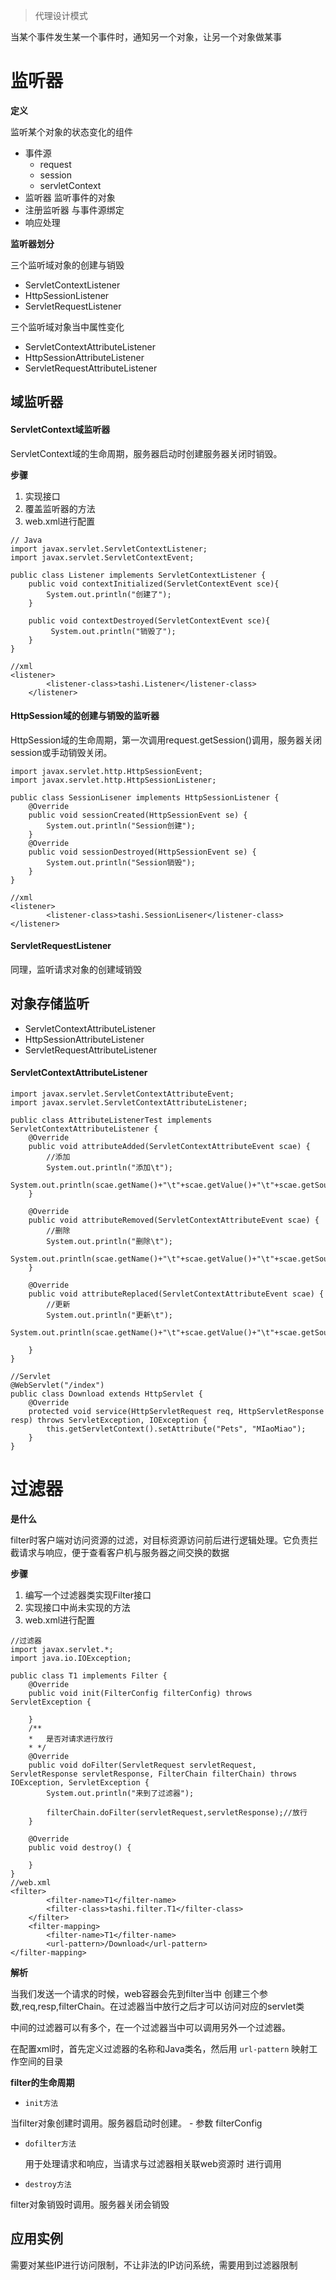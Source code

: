 > 代理设计模式

当某个事件发生某一个事件时，通知另一个对象，让另一个对象做某事

# 监听器

**定义**

监听某个对象的状态变化的组件

- 事件源
	- request
	- session
	- servletContext
- 监听器 监听事件的对象
- 注册监听器 与事件源绑定
- 响应处理 

**监听器划分**



三个监听域对象的创建与销毁

- ServletContextListener
- HttpSessionListener
- ServletRequestListener

三个监听域对象当中属性变化

- ServletContextAttributeListener
- HttpSessionAttributeListener
- ServletRequestAttributeListener

## 域监听器

#### ServletContext域监听器

ServletContext域的生命周期，服务器启动时创建服务器关闭时销毁。

**步骤**

1. 实现接口
2. 覆盖监听器的方法
3. web.xml进行配置

```
// Java
import javax.servlet.ServletContextListener;
import javax.servlet.ServletContextEvent;

public class Listener implements ServletContextListener {
    public void contextInitialized(ServletContextEvent sce){
        System.out.println("创建了");
    }

    public void contextDestroyed(ServletContextEvent sce){
         System.out.println("销毁了");
    }
}

//xml
<listener>
        <listener-class>tashi.Listener</listener-class>
    </listener>
```

#### HttpSession域的创建与销毁的监听器

HttpSession域的生命周期，第一次调用request.getSession()调用，服务器关闭session或手动销毁关闭。

```
import javax.servlet.http.HttpSessionEvent;
import javax.servlet.http.HttpSessionListener;

public class SessionLisener implements HttpSessionListener {
    @Override
    public void sessionCreated(HttpSessionEvent se) {
        System.out.println("Session创建");
    }
    @Override
    public void sessionDestroyed(HttpSessionEvent se) {
        System.out.println("Session销毁");
    }
}

//xml
<listener>
        <listener-class>tashi.SessionLisener</listener-class>
</listener>
```

#### ServletRequestListener

同理，监听请求对象的创建域销毁

## 对象存储监听

- ServletContextAttributeListener
- HttpSessionAttributeListener
- ServletRequestAttributeListener

#### ServletContextAttributeListener



```
import javax.servlet.ServletContextAttributeEvent;
import javax.servlet.ServletContextAttributeListener;

public class AttributeListenerTest implements ServletContextAttributeListener {
    @Override
    public void attributeAdded(ServletContextAttributeEvent scae) {
        //添加
        System.out.println("添加\t");
        System.out.println(scae.getName()+"\t"+scae.getValue()+"\t"+scae.getSource());
    }

    @Override
    public void attributeRemoved(ServletContextAttributeEvent scae) {
        //删除
        System.out.println("删除\t");
        System.out.println(scae.getName()+"\t"+scae.getValue()+"\t"+scae.getSource());
    }

    @Override
    public void attributeReplaced(ServletContextAttributeEvent scae) {
        //更新
        System.out.println("更新\t");
        System.out.println(scae.getName()+"\t"+scae.getValue()+"\t"+scae.getSource());

    }
}

//Servlet
@WebServlet("/index")
public class Download extends HttpServlet {
    @Override
    protected void service(HttpServletRequest req, HttpServletResponse resp) throws ServletException, IOException {
        this.getServletContext().setAttribute("Pets", "MIaoMiao");
    }
}
```

# 过滤器

**是什么**

filter时客户端对访问资源的过滤，对目标资源访问前后进行逻辑处理。它负责拦截请求与响应，便于查看客户机与服务器之间交换的数据

**步骤**

1. 编写一个过滤器类实现Filter接口
2. 实现接口中尚未实现的方法
3. web.xml进行配置

```
//过滤器
import javax.servlet.*;
import java.io.IOException;

public class T1 implements Filter {
    @Override
    public void init(FilterConfig filterConfig) throws ServletException {

    }
    /**
    *   是否对请求进行放行
    * */
    @Override
    public void doFilter(ServletRequest servletRequest, ServletResponse servletResponse, FilterChain filterChain) throws IOException, ServletException {
        System.out.println("来到了过滤器");

        filterChain.doFilter(servletRequest,servletResponse);//放行
    }

    @Override
    public void destroy() {

    }
}
//web.xml
<filter>
        <filter-name>T1</filter-name>
        <filter-class>tashi.filter.T1</filter-class>
    </filter>
    <filter-mapping>
        <filter-name>T1</filter-name>
        <url-pattern>/Download</url-pattern>
</filter-mapping>
```

**解析**

当我们发送一个请求的时候，web容器会先到filter当中 创建三个参数,req,resp,filterChain。在过滤器当中放行之后才可以访问对应的servlet类

中间的过滤器可以有多个，在一个过滤器当中可以调用另外一个过滤器。

在配置xml时，首先定义过滤器的名称和Java类名，然后用 `url-pattern` 映射工作空间的目录

**filter的生命周期**

- `init方法`
	

当filter对象创建时调用。服务器启动时创建。
	- 参数 filterConfig

- `dofilter方法`
	
	用于处理请求和响应，当请求与过滤器相关联web资源时 进行调用

- `destroy方法`

filter对象销毁时调用。服务器关闭会销毁


## 应用实例

需要对某些IP进行访问限制，不让非法的IP访问系统，需要用到过滤器限制